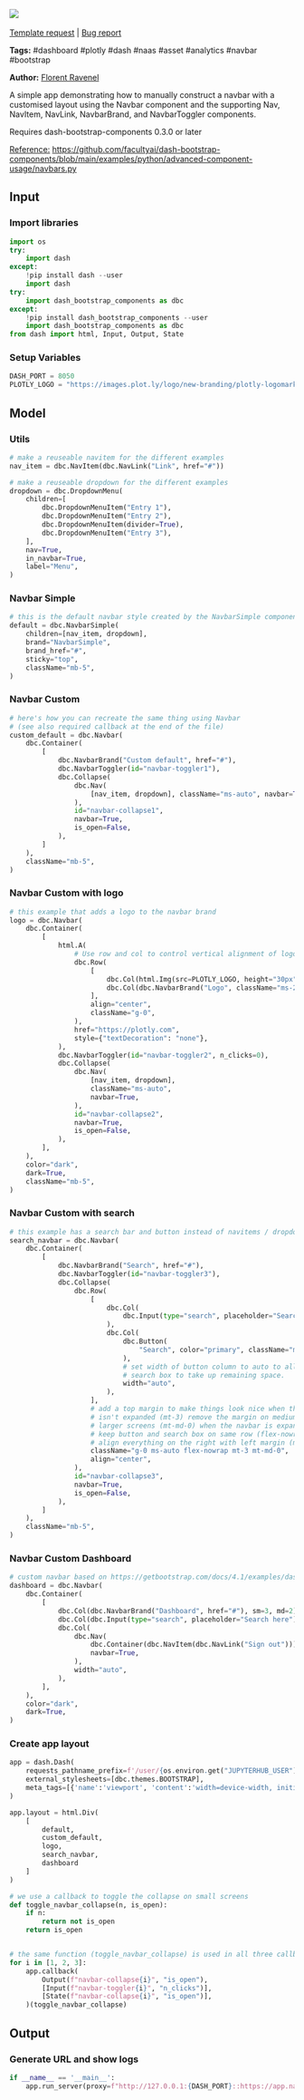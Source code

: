 <a href="https://app.naas.ai/user-redirect/naas/downloader?url=https://raw.githubusercontent.com/jupyter-naas/awesome-notebooks/master/Dash/Dash_Create_Navbar.ipynb" target="_parent"><img src="https://naasai-public.s3.eu-west-3.amazonaws.com/open_in_naas.svg"/></a><br><br><a href="https://github.com/jupyter-naas/awesome-notebooks/issues/new?assignees=&labels=&template=template-request.md&title=Tool+-+Action+of+the+notebook+">Template request</a> | <a href="https://github.com/jupyter-naas/awesome-notebooks/issues/new?assignees=&labels=bug&template=bug_report.md&title=Dash+-+Create+Navbar:+Error+short+description">Bug report</a>

**Tags:** #dashboard #plotly #dash #naas #asset #analytics #navbar #bootstrap

**Author:** [Florent Ravenel](https://www.linkedin.com/in/florent-ravenel/)

A simple app demonstrating how to manually construct a navbar with a customised layout using the Navbar component and the supporting Nav, NavItem, NavLink, NavbarBrand, and NavbarToggler components.

Requires dash-bootstrap-components 0.3.0 or later

<u>Reference:</u> https://github.com/facultyai/dash-bootstrap-components/blob/main/examples/python/advanced-component-usage/navbars.py

## Input

### Import libraries


```python
import os
try:
    import dash
except:
    !pip install dash --user
    import dash
try:
    import dash_bootstrap_components as dbc
except:
    !pip install dash_bootstrap_components --user
    import dash_bootstrap_components as dbc
from dash import html, Input, Output, State
```

### Setup Variables


```python
DASH_PORT = 8050
PLOTLY_LOGO = "https://images.plot.ly/logo/new-branding/plotly-logomark.png"
```

## Model

### Utils


```python
# make a reuseable navitem for the different examples
nav_item = dbc.NavItem(dbc.NavLink("Link", href="#"))

# make a reuseable dropdown for the different examples
dropdown = dbc.DropdownMenu(
    children=[
        dbc.DropdownMenuItem("Entry 1"),
        dbc.DropdownMenuItem("Entry 2"),
        dbc.DropdownMenuItem(divider=True),
        dbc.DropdownMenuItem("Entry 3"),
    ],
    nav=True,
    in_navbar=True,
    label="Menu",
)
```

### Navbar Simple


```python
# this is the default navbar style created by the NavbarSimple component
default = dbc.NavbarSimple(
    children=[nav_item, dropdown],
    brand="NavbarSimple",
    brand_href="#",
    sticky="top",
    className="mb-5",
)
```

### Navbar Custom


```python
# here's how you can recreate the same thing using Navbar
# (see also required callback at the end of the file)
custom_default = dbc.Navbar(
    dbc.Container(
        [
            dbc.NavbarBrand("Custom default", href="#"),
            dbc.NavbarToggler(id="navbar-toggler1"),
            dbc.Collapse(
                dbc.Nav(
                    [nav_item, dropdown], className="ms-auto", navbar=True
                ),
                id="navbar-collapse1",
                navbar=True,
                is_open=False,
            ),
        ]
    ),
    className="mb-5",
)
```

### Navbar Custom with logo


```python
# this example that adds a logo to the navbar brand
logo = dbc.Navbar(
    dbc.Container(
        [
            html.A(
                # Use row and col to control vertical alignment of logo / brand
                dbc.Row(
                    [
                        dbc.Col(html.Img(src=PLOTLY_LOGO, height="30px")),
                        dbc.Col(dbc.NavbarBrand("Logo", className="ms-2")),
                    ],
                    align="center",
                    className="g-0",
                ),
                href="https://plotly.com",
                style={"textDecoration": "none"},
            ),
            dbc.NavbarToggler(id="navbar-toggler2", n_clicks=0),
            dbc.Collapse(
                dbc.Nav(
                    [nav_item, dropdown],
                    className="ms-auto",
                    navbar=True,
                ),
                id="navbar-collapse2",
                navbar=True,
                is_open=False,
            ),
        ],
    ),
    color="dark",
    dark=True,
    className="mb-5",
)
```

### Navbar Custom with search


```python
# this example has a search bar and button instead of navitems / dropdowns
search_navbar = dbc.Navbar(
    dbc.Container(
        [
            dbc.NavbarBrand("Search", href="#"),
            dbc.NavbarToggler(id="navbar-toggler3"),
            dbc.Collapse(
                dbc.Row(
                    [
                        dbc.Col(
                            dbc.Input(type="search", placeholder="Search")
                        ),
                        dbc.Col(
                            dbc.Button(
                                "Search", color="primary", className="ms-2"
                            ),
                            # set width of button column to auto to allow
                            # search box to take up remaining space.
                            width="auto",
                        ),
                    ],
                    # add a top margin to make things look nice when the navbar
                    # isn't expanded (mt-3) remove the margin on medium or
                    # larger screens (mt-md-0) when the navbar is expanded.
                    # keep button and search box on same row (flex-nowrap).
                    # align everything on the right with left margin (ms-auto).
                    className="g-0 ms-auto flex-nowrap mt-3 mt-md-0",
                    align="center",
                ),
                id="navbar-collapse3",
                navbar=True,
                is_open=False,
            ),
        ]
    ),
    className="mb-5",
)
```

### Navbar Custom Dashboard


```python
# custom navbar based on https://getbootstrap.com/docs/4.1/examples/dashboard/
dashboard = dbc.Navbar(
    dbc.Container(
        [
            dbc.Col(dbc.NavbarBrand("Dashboard", href="#"), sm=3, md=2),
            dbc.Col(dbc.Input(type="search", placeholder="Search here")),
            dbc.Col(
                dbc.Nav(
                    dbc.Container(dbc.NavItem(dbc.NavLink("Sign out"))),
                    navbar=True,
                ),
                width="auto",
            ),
        ],
    ),
    color="dark",
    dark=True,
)

```

### Create app layout


```python
app = dash.Dash(
    requests_pathname_prefix=f'/user/{os.environ.get("JUPYTERHUB_USER")}/proxy/{DASH_PORT}/', 
    external_stylesheets=[dbc.themes.BOOTSTRAP],
    meta_tags=[{'name':'viewport', 'content':'width=device-width, initial-scale=1.0'}]
) 

app.layout = html.Div(
    [
        default,
        custom_default,
        logo,
        search_navbar,
        dashboard
    ]
)

# we use a callback to toggle the collapse on small screens
def toggle_navbar_collapse(n, is_open):
    if n:
        return not is_open
    return is_open


# the same function (toggle_navbar_collapse) is used in all three callbacks
for i in [1, 2, 3]:
    app.callback(
        Output(f"navbar-collapse{i}", "is_open"),
        [Input(f"navbar-toggler{i}", "n_clicks")],
        [State(f"navbar-collapse{i}", "is_open")],
    )(toggle_navbar_collapse)
```

## Output

### Generate URL and show logs


```python
if __name__ == '__main__':
    app.run_server(proxy=f"http://127.0.0.1:{DASH_PORT}::https://app.naas.ai")
```
